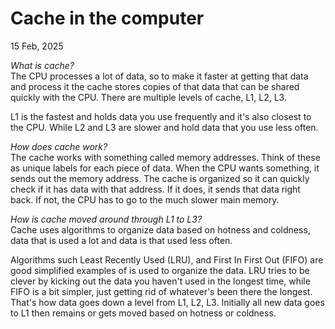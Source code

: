 Cache in the computer
=====================

15 Feb, 2025

*What is cache?*<br>
The CPU processes a lot of data, so to make it faster at getting that data and process it the cache stores copies of that data that can be shared quickly with the CPU. There are multiple levels of cache, L1, L2, L3.

L1 is the fastest and holds data you use frequently and it's also closest to the CPU. While L2 and L3 are slower and hold data that you use less often. 

*How does cache work?*<br>
The cache works with something called memory addresses. Think of these as unique labels for each piece of data. When the CPU wants something, it sends out the memory address. The cache is organized so it can quickly check if it has data with that address. If it does, it sends that data right back. If not, the CPU has to go to the much slower main memory.

*How is cache moved around through L1 to L3?*<br>
Cache uses algorithms to organize data based on hotness and coldness, data that is used a lot and data is that used less often.

Algorithms such Least Recently Used (LRU), and First In First Out (FIFO) are good simplified examples of is used to organize the data. LRU tries to be clever by kicking out the data you haven't used in the longest time, while FIFO is a bit simpler, just getting rid of whatever's been there the longest. That's how data goes down a level from L1, L2, L3. Initially all new data goes to L1 then remains or gets moved based on hotness or coldness.
